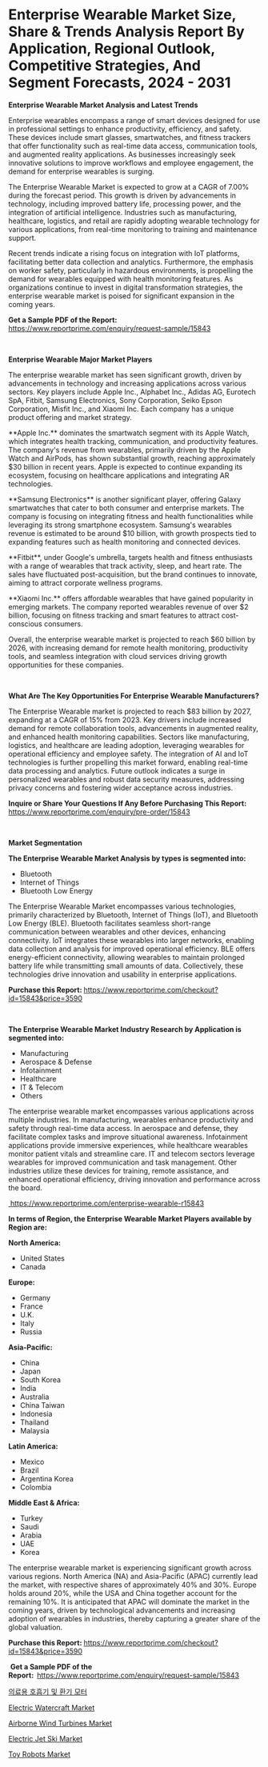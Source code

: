 <p><h1>Enterprise Wearable Market Size, Share & Trends Analysis Report By Application, Regional Outlook, Competitive Strategies, And Segment Forecasts, 2024 - 2031</h1></p><p><strong>Enterprise Wearable Market Analysis and Latest Trends</strong></p>
<p><p>Enterprise wearables encompass a range of smart devices designed for use in professional settings to enhance productivity, efficiency, and safety. These devices include smart glasses, smartwatches, and fitness trackers that offer functionality such as real-time data access, communication tools, and augmented reality applications. As businesses increasingly seek innovative solutions to improve workflows and employee engagement, the demand for enterprise wearables is surging.</p><p>The Enterprise Wearable Market is expected to grow at a CAGR of 7.00% during the forecast period. This growth is driven by advancements in technology, including improved battery life, processing power, and the integration of artificial intelligence. Industries such as manufacturing, healthcare, logistics, and retail are rapidly adopting wearable technology for various applications, from real-time monitoring to training and maintenance support.</p><p>Recent trends indicate a rising focus on integration with IoT platforms, facilitating better data collection and analytics. Furthermore, the emphasis on worker safety, particularly in hazardous environments, is propelling the demand for wearables equipped with health monitoring features. As organizations continue to invest in digital transformation strategies, the enterprise wearable market is poised for significant expansion in the coming years.</p></p>
<p><strong>Get a Sample PDF of the Report:&nbsp;</strong> <a href="https://www.reportprime.com/enquiry/request-sample/15843">https://www.reportprime.com/enquiry/request-sample/15843</a></p>
<p>&nbsp;</p>
<p><strong>Enterprise Wearable Major Market Players</strong></p>
<p><p>The enterprise wearable market has seen significant growth, driven by advancements in technology and increasing applications across various sectors. Key players include Apple Inc., Alphabet Inc., Adidas AG, Eurotech SpA, Fitbit, Samsung Electronics, Sony Corporation, Seiko Epson Corporation, Misfit Inc., and Xiaomi Inc. Each company has a unique product offering and market strategy.</p><p>**Apple Inc.** dominates the smartwatch segment with its Apple Watch, which integrates health tracking, communication, and productivity features. The company's revenue from wearables, primarily driven by the Apple Watch and AirPods, has shown substantial growth, reaching approximately $30 billion in recent years. Apple is expected to continue expanding its ecosystem, focusing on healthcare applications and integrating AR technologies.</p><p>**Samsung Electronics** is another significant player, offering Galaxy smartwatches that cater to both consumer and enterprise markets. The company is focusing on integrating fitness and health functionalities while leveraging its strong smartphone ecosystem. Samsung's wearables revenue is estimated to be around $10 billion, with growth prospects tied to expanding features such as health monitoring and connected devices.</p><p>**Fitbit**, under Google's umbrella, targets health and fitness enthusiasts with a range of wearables that track activity, sleep, and heart rate. The sales have fluctuated post-acquisition, but the brand continues to innovate, aiming to attract corporate wellness programs.</p><p>**Xiaomi Inc.** offers affordable wearables that have gained popularity in emerging markets. The company reported wearables revenue of over $2 billion, focusing on fitness tracking and smart features to attract cost-conscious consumers.</p><p>Overall, the enterprise wearable market is projected to reach $60 billion by 2026, with increasing demand for remote health monitoring, productivity tools, and seamless integration with cloud services driving growth opportunities for these companies.</p></p>
<p>&nbsp;</p>
<p><strong>What Are The Key Opportunities For Enterprise Wearable Manufacturers?</strong></p>
<p><p>The Enterprise Wearable market is projected to reach $83 billion by 2027, expanding at a CAGR of 15% from 2023. Key drivers include increased demand for remote collaboration tools, advancements in augmented reality, and enhanced health monitoring capabilities. Sectors like manufacturing, logistics, and healthcare are leading adoption, leveraging wearables for operational efficiency and employee safety. The integration of AI and IoT technologies is further propelling this market forward, enabling real-time data processing and analytics. Future outlook indicates a surge in personalized wearables and robust data security measures, addressing privacy concerns and fostering wider acceptance across industries.</p></p>
<p><strong>Inquire or Share Your Questions If Any Before Purchasing This Report:</strong> <a href="https://www.reportprime.com/enquiry/pre-order/15843">https://www.reportprime.com/enquiry/pre-order/15843</a></p>
<p>&nbsp;</p>
<p><strong>Market Segmentation</strong></p>
<p><strong>The Enterprise Wearable Market Analysis by types is segmented into:</strong></p>
<p><ul><li>Bluetooth</li><li>Internet of Things</li><li>Bluetooth Low Energy</li></ul></p>
<p><p>The Enterprise Wearable Market encompasses various technologies, primarily characterized by Bluetooth, Internet of Things (IoT), and Bluetooth Low Energy (BLE). Bluetooth facilitates seamless short-range communication between wearables and other devices, enhancing connectivity. IoT integrates these wearables into larger networks, enabling data collection and analysis for improved operational efficiency. BLE offers energy-efficient connectivity, allowing wearables to maintain prolonged battery life while transmitting small amounts of data. Collectively, these technologies drive innovation and usability in enterprise applications.</p></p>
<p><strong>Purchase this Report:&nbsp;</strong><a href="https://www.reportprime.com/checkout?id=15843&price=3590">https://www.reportprime.com/checkout?id=15843&price=3590</a></p>
<p>&nbsp;</p>
<p><strong>The Enterprise Wearable Market Industry Research by Application is segmented into:</strong></p>
<p><ul><li>Manufacturing</li><li>Aerospace & Defense</li><li>Infotainment</li><li>Healthcare</li><li>IT & Telecom</li><li>Others</li></ul></p>
<p><p>The enterprise wearable market encompasses various applications across multiple industries. In manufacturing, wearables enhance productivity and safety through real-time data access. In aerospace and defense, they facilitate complex tasks and improve situational awareness. Infotainment applications provide immersive experiences, while healthcare wearables monitor patient vitals and streamline care. IT and telecom sectors leverage wearables for improved communication and task management. Other industries utilize these devices for training, remote assistance, and enhanced operational efficiency, driving innovation and performance across the board.</p></p>
<p><a href="https://www.reportprime.com/enterprise-wearable-r15843">&nbsp;https://www.reportprime.com/enterprise-wearable-r15843</a></p>
<p><strong>In terms of Region, the Enterprise Wearable Market Players available by Region are:</strong></p>
<p>
    <p> <strong> North America: </strong>
        <ul>
            <li>United States</li>
            <li>Canada</li>
        </ul>
        </p> 
    <p> <strong> Europe: </strong>
        <ul>
            <li>Germany</li>
            <li>France</li>
            <li>U.K.</li>
            <li>Italy</li>
            <li>Russia</li>
        </ul>
        </p> 
    <p> <strong> Asia-Pacific: </strong>
        <ul>
            <li>China</li>
            <li>Japan</li>
            <li>South Korea</li>
            <li>India</li>
            <li>Australia</li>
            <li>China Taiwan</li>
            <li>Indonesia</li>
            <li>Thailand</li>
            <li>Malaysia</li>
        </ul>
        </p> 
    <p> <strong> Latin America: </strong>
        <ul>
            <li>Mexico</li>
            <li>Brazil</li>
            <li>Argentina Korea</li>
            <li>Colombia</li>
        </ul>
        </p> 
    <p> <strong> Middle East & Africa: </strong>
        <ul>
            <li>Turkey</li>
            <li>Saudi</li>
            <li>Arabia</li>
            <li>UAE</li>
            <li>Korea</li>
        </ul>
    </p>
    </p>
<p><p>The enterprise wearable market is experiencing significant growth across various regions. North America (NA) and Asia-Pacific (APAC) currently lead the market, with respective shares of approximately 40% and 30%. Europe holds around 20%, while the USA and China together account for the remaining 10%. It is anticipated that APAC will dominate the market in the coming years, driven by technological advancements and increasing adoption of wearables in industries, thereby capturing a greater share of the global valuation.</p></p>
<p><strong>Purchase this Report: </strong><a href="https://www.reportprime.com/checkout?id=15843&price=3590">https://www.reportprime.com/checkout?id=15843&price=3590</a></p>
<p>&nbsp;<strong>Get a Sample PDF of the Report:&nbsp;&nbsp;</strong><a href="https://www.reportprime.com/enquiry/request-sample/15843">https://www.reportprime.com/enquiry/request-sample/15843</a></p>
<p><strong></strong></p>
<p><p><a href="https://medium.com/@sadieelliott97/medical-respiratory-and-ventilation-motors-market-%EC%9D%98-%EA%B8%80%EB%A1%9C%EB%B2%8C-%EC%8B%9C%EC%9E%A5-%EA%B0%9C%EC%9A%94%EB%8A%94-%EC%A0%84-%EC%84%B8%EA%B3%84-%EB%B0%8F-%EC%A3%BC%EC%9A%94-%EC%8B%9C%EC%9E%A5%EC%9D%98-%EC%82%B0%EC%97%85%EC%97%90-%EC%98%81%ED%96%A5%EC%9D%84-%EB%AF%B8%EC%B9%98%EB%8A%94-%EC%A3%BC%EC%9A%94-%ED%8A%B8%EB%A0%8C%EB%93%9C%EC%97%90-bf8d5e34c7e6">의료용 호흡기 및 환기 모터</a></p><p><a href="https://issuu.com/reportprime-2/docs/electric-watercraft-market-size-203_727949ceb1acb5">Electric Watercraft Market</a></p><p><a href="https://www.linkedin.com/pulse/airborne-wind-turbines-market-global-regional-analysis-2024--0zhwc?trackingId=9FBdPvMdQLWr35XT0s4g1g%3D%3D">Airborne Wind Turbines Market</a></p><p><a href="https://issuu.com/reportprime-2/docs/electric-jet-ski-market-size-2030.p_06bc42b050fa9d">Electric Jet Ski Market</a></p><p><a href="https://medium.com/@chadhefqv2/this-report-aims-to-provide-a-comprehensive-presentation-of-the-global-market-for-toy-robots-with-58412fdae01d">Toy Robots Market</a></p></p>